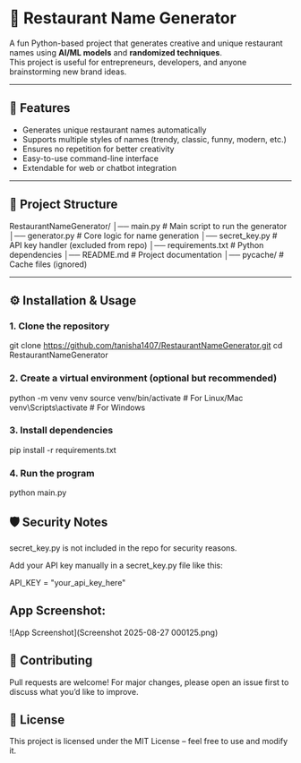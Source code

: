 # 🍴 Restaurant Name Generator

A fun Python-based project that generates creative and unique restaurant names using **AI/ML models** and **randomized techniques**.  
This project is useful for entrepreneurs, developers, and anyone brainstorming new brand ideas.

---

## 🚀 Features
- Generates unique restaurant names automatically  
- Supports multiple styles of names (trendy, classic, funny, modern, etc.)  
- Ensures no repetition for better creativity  
- Easy-to-use command-line interface  
- Extendable for web or chatbot integration  

---

## 📂 Project Structure
RestaurantNameGenerator/
│── main.py # Main script to run the generator
│── generator.py # Core logic for name generation
│── secret_key.py # API key handler (excluded from repo)
│── requirements.txt # Python dependencies
│── README.md # Project documentation
│── pycache/ # Cache files (ignored)


---

## ⚙️ Installation & Usage

### 1. Clone the repository
git clone https://github.com/tanisha1407/RestaurantNameGenerator.git
cd RestaurantNameGenerator

### 2. Create a virtual environment (optional but recommended)

python -m venv venv
source venv/bin/activate   # For Linux/Mac
venv\Scripts\activate      # For Windows

### 3. Install dependencies
pip install -r requirements.txt

### 4. Run the program
python main.py

## 🛡️ Security Notes

secret_key.py is not included in the repo for security reasons.

Add your API key manually in a secret_key.py file like this:

API_KEY = "your_api_key_here"

## App Screenshot:
![App Screenshot](Screenshot 2025-08-27 000125.png)



## 🤝 Contributing

Pull requests are welcome! For major changes, please open an issue first to discuss what you’d like to improve.

## 📜 License

This project is licensed under the MIT License – feel free to use and modify it.
